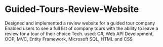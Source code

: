 # Guided-Tours-Review-Website
Designed and implemented a review website for a guided tour company  
Enabled users to see a full list of company tours with the ability to leave a review for a tour of their choice 
Tech. used: C#,  Web API Development, OOP,  MVC, Entity Framework, Microsoft SQL, HTML and CSS
